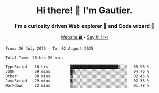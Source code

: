<h1 align="center">Hi there! 👋 I'm Gautier.</h1>
<h3 align="center">I'm a curiosity driven Web explorer 🚀 and Code wizard 🧙</h3>

<p align="center">
  <a href="https://xisabla.github.io/">Website 🖥️ </a> •
  <a href="mailto:xisabla.dev@gmail.com">Say hi ! ✉️</a>
</p>

<!--START_SECTION:waka-->

```txt
From: 26 July 2025 - To: 02 August 2025

Total Time: 20 hrs 26 mins

TypeScript   18 hrs          █████████████████████▒░░░   85.96 %
JSON         59 mins         █▒░░░░░░░░░░░░░░░░░░░░░░░   04.76 %
Other        30 mins         ▓░░░░░░░░░░░░░░░░░░░░░░░░   02.45 %
JavaScript   29 mins         ▓░░░░░░░░░░░░░░░░░░░░░░░░   02.33 %
Markdown     22 mins         ▒░░░░░░░░░░░░░░░░░░░░░░░░   01.78 %
```

<!--END_SECTION:waka-->
